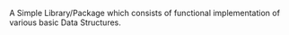 A Simple Library/Package which consists of functional implementation of various basic Data Structures.
